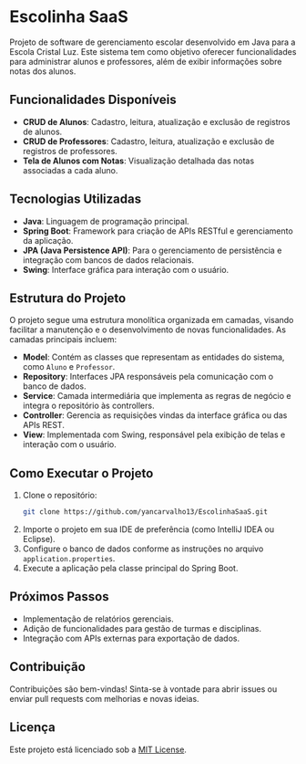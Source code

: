 # Escolinha SaaS

Projeto de software de gerenciamento escolar desenvolvido em Java para a Escola Cristal Luz. Este sistema tem como objetivo oferecer funcionalidades para administrar alunos e professores, além de exibir informações sobre notas dos alunos.

## Funcionalidades Disponíveis

- **CRUD de Alunos**: Cadastro, leitura, atualização e exclusão de registros de alunos.
- **CRUD de Professores**: Cadastro, leitura, atualização e exclusão de registros de professores.
- **Tela de Alunos com Notas**: Visualização detalhada das notas associadas a cada aluno.

## Tecnologias Utilizadas

- **Java**: Linguagem de programação principal.
- **Spring Boot**: Framework para criação de APIs RESTful e gerenciamento da aplicação.
- **JPA (Java Persistence API)**: Para o gerenciamento de persistência e integração com bancos de dados relacionais.
- **Swing**: Interface gráfica para interação com o usuário.

## Estrutura do Projeto

O projeto segue uma estrutura monolítica organizada em camadas, visando facilitar a manutenção e o desenvolvimento de novas funcionalidades. As camadas principais incluem:

- **Model**: Contém as classes que representam as entidades do sistema, como `Aluno` e `Professor`.
- **Repository**: Interfaces JPA responsáveis pela comunicação com o banco de dados.
- **Service**: Camada intermediária que implementa as regras de negócio e integra o repositório às controllers.
- **Controller**: Gerencia as requisições vindas da interface gráfica ou das APIs REST.
- **View**: Implementada com Swing, responsável pela exibição de telas e interação com o usuário.

## Como Executar o Projeto

1. Clone o repositório:
   ```bash
   git clone https://github.com/yancarvalho13/EscolinhaSaaS.git
   ```
2. Importe o projeto em sua IDE de preferência (como IntelliJ IDEA ou Eclipse).
3. Configure o banco de dados conforme as instruções no arquivo `application.properties`.
4. Execute a aplicação pela classe principal do Spring Boot.

## Próximos Passos

- Implementação de relatórios gerenciais.
- Adição de funcionalidades para gestão de turmas e disciplinas.
- Integração com APIs externas para exportação de dados.

## Contribuição

Contribuições são bem-vindas! Sinta-se à vontade para abrir issues ou enviar pull requests com melhorias e novas ideias.

## Licença

Este projeto está licenciado sob a [MIT License](LICENSE).
